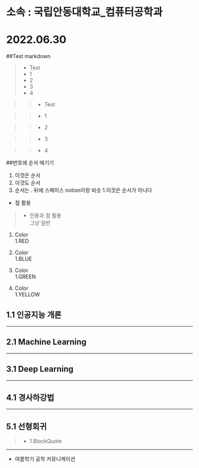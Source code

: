 소속 : 국립안동대학교_컴퓨터공학과
===


# 2022.06.30

##Test markdown

> - Test
> - 1
> - 2
> - 3
> - 4

> > - Test

> > - 1

> > - 2

> > - 3

> > - 4


##번호에 순서 매기기

1. 이것은 순서
1. 이것도 순서 
1. 순서는 . 뒤에 스페이스 notion이랑 비슷
1.이것은 순서가 아니다
- 점 활용
> - 인용과 점 활용  
그냥 일반

1. Color   
1.RED

1. Color   
1.BLUE

1. Color   
1.GREEN

1. Color   
1.YELLOW











## 1.1 인공지능 개론   
___
## 2.1 Machine Learning   
___
## 3.1 Deep Learning   
___
## 4.1 경사하강법   
___
## 5.1 선형회귀   
> - 1.BlockQuote

___


- 여름학기 공학 커뮤니케이션






